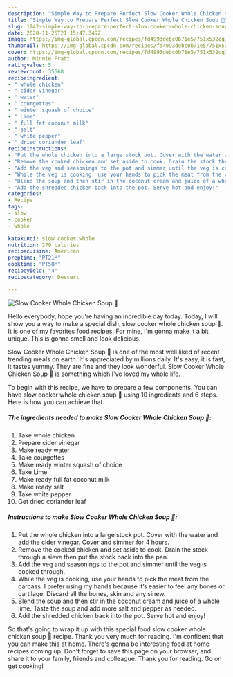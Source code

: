 ```yaml
---
description: "Simple Way to Prepare Perfect Slow Cooker Whole Chicken Soup 🥣"
title: "Simple Way to Prepare Perfect Slow Cooker Whole Chicken Soup 🥣"
slug: 1242-simple-way-to-prepare-perfect-slow-cooker-whole-chicken-soup
date: 2020-11-25T21:15:47.349Z
image: https://img-global.cpcdn.com/recipes/fd4993debc0b71e5/751x532cq70/slow-cooker-whole-chicken-soup-🥣-recipe-main-photo.jpg
thumbnail: https://img-global.cpcdn.com/recipes/fd4993debc0b71e5/751x532cq70/slow-cooker-whole-chicken-soup-🥣-recipe-main-photo.jpg
cover: https://img-global.cpcdn.com/recipes/fd4993debc0b71e5/751x532cq70/slow-cooker-whole-chicken-soup-🥣-recipe-main-photo.jpg
author: Minnie Pratt
ratingvalue: 5
reviewcount: 35568
recipeingredient:
- " whole chicken"
- " cider vinegar"
- " water"
- " courgettes"
- " winter squash of choice"
- " Lime"
- " full fat coconut milk"
- " salt"
- " white pepper"
- " dried coriander leaf"
recipeinstructions:
- "Put the whole chicken into a large stock pot. Cover with the water and add the cider vinegar. Cover and simmer for 4 hours."
- "Remove the cooked chicken and set aside to cook. Drain the stock through a sieve then put the stock back into the pan."
- "Add the veg and seasonings to the pot and simmer until the veg is cooked through."
- "While the veg is cooking, use your hands to pick the meat from the carcass. I prefer using my hands because it’s easier to feel any bones or cartilage. Discard all the bones, skin and any sinew."
- "Blend the soup and then stir in the coconut cream and juice of a whole lime. Taste the soup and add more salt and pepper as needed."
- "Add the shredded chicken back into the pot. Serve hot and enjoy!"
categories:
- Recipe
tags:
- slow
- cooker
- whole

katakunci: slow cooker whole 
nutrition: 279 calories
recipecuisine: American
preptime: "PT21M"
cooktime: "PT58M"
recipeyield: "4"
recipecategory: Dessert

---
```



![Slow Cooker Whole Chicken Soup 🥣](https://img-global.cpcdn.com/recipes/fd4993debc0b71e5/751x532cq70/slow-cooker-whole-chicken-soup-🥣-recipe-main-photo.jpg)

Hello everybody, hope you're having an incredible day today. Today, I will show you a way to make a special dish, slow cooker whole chicken soup 🥣. It is one of my favorites food recipes. For mine, I'm gonna make it a bit unique. This is gonna smell and look delicious.



Slow Cooker Whole Chicken Soup 🥣 is one of the most well liked of recent trending meals on earth. It's appreciated by millions daily. It's easy, it is fast, it tastes yummy. They are fine and they look wonderful. Slow Cooker Whole Chicken Soup 🥣 is something which I've loved my whole life.


To begin with this recipe, we have to prepare a few components. You can have slow cooker whole chicken soup 🥣 using 10 ingredients and 6 steps. Here is how you can achieve that.

<!--inarticleads1-->

##### The ingredients needed to make Slow Cooker Whole Chicken Soup 🥣:

1. Take  whole chicken
1. Prepare  cider vinegar
1. Make ready  water
1. Take  courgettes
1. Make ready  winter squash of choice
1. Take  Lime
1. Make ready  full fat coconut milk
1. Make ready  salt
1. Take  white pepper
1. Get  dried coriander leaf




<!--inarticleads2-->

##### Instructions to make Slow Cooker Whole Chicken Soup 🥣:

1. Put the whole chicken into a large stock pot. Cover with the water and add the cider vinegar. Cover and simmer for 4 hours.
1. Remove the cooked chicken and set aside to cook. Drain the stock through a sieve then put the stock back into the pan.
1. Add the veg and seasonings to the pot and simmer until the veg is cooked through.
1. While the veg is cooking, use your hands to pick the meat from the carcass. I prefer using my hands because it’s easier to feel any bones or cartilage. Discard all the bones, skin and any sinew.
1. Blend the soup and then stir in the coconut cream and juice of a whole lime. Taste the soup and add more salt and pepper as needed.
1. Add the shredded chicken back into the pot. Serve hot and enjoy!




So that's going to wrap it up with this special food slow cooker whole chicken soup 🥣 recipe. Thank you very much for reading. I'm confident that you can make this at home. There's gonna be interesting food at home recipes coming up. Don't forget to save this page on your browser, and share it to your family, friends and colleague. Thank you for reading. Go on get cooking!
